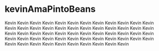 # kevinAmaPintoBeans
Kevin Kevin Kevin Kevin Kevin Kevin Kevin Kevin Kevin Kevin Kevin Kevin Kevin Kevin Kevin Kevin Kevin Kevin Kevin Kevin Kevin Kevin Kevin Kevin Kevin Kevin Kevin Kevin Kevin Kevin Kevin Kevin Kevin Kevin Kevin Kevin Kevin Kevin Kevin Kevin Kevin Kevin Kevin Kevin Kevin Kevin Kevin Kevin Kevin Kevin Kevin Kevin Kevin Kevin Kevin Kevin Kevin Kevin
